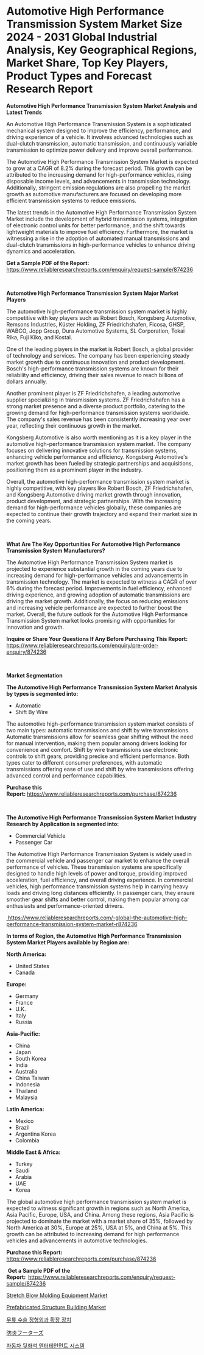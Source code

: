 <p><h1>Automotive High Performance Transmission System Market Size 2024 - 2031 Global Industrial Analysis, Key Geographical Regions, Market Share, Top Key Players, Product Types and Forecast Research Report</h1></p><p><strong>Automotive High Performance Transmission System Market Analysis and Latest Trends</strong></p>
<p><p>An Automotive High Performance Transmission System is a sophisticated mechanical system designed to improve the efficiency, performance, and driving experience of a vehicle. It involves advanced technologies such as dual-clutch transmission, automatic transmission, and continuously variable transmission to optimize power delivery and improve overall performance.</p><p>The Automotive High Performance Transmission System Market is expected to grow at a CAGR of 8.2% during the forecast period. This growth can be attributed to the increasing demand for high-performance vehicles, rising disposable income levels, and advancements in transmission technology. Additionally, stringent emission regulations are also propelling the market growth as automotive manufacturers are focused on developing more efficient transmission systems to reduce emissions.</p><p>The latest trends in the Automotive High Performance Transmission System Market include the development of hybrid transmission systems, integration of electronic control units for better performance, and the shift towards lightweight materials to improve fuel efficiency. Furthermore, the market is witnessing a rise in the adoption of automated manual transmissions and dual-clutch transmissions in high-performance vehicles to enhance driving dynamics and acceleration.</p></p>
<p><strong>Get a Sample PDF of the Report:&nbsp;</strong> <a href="https://www.reliableresearchreports.com/enquiry/request-sample/874236">https://www.reliableresearchreports.com/enquiry/request-sample/874236</a></p>
<p>&nbsp;</p>
<p><strong>Automotive High Performance Transmission System Major Market Players</strong></p>
<p><p>The automotive high-performance transmission system market is highly competitive with key players such as Robert Bosch, Kongsberg Automotive, Remsons Industries, Küster Holding, ZF Friedrichshafen, Ficosa, GHSP, WABCO, Jopp Group, Dura Automotive Systems, SL Corporation, Tokai Rika, Fuji Kiko, and Kostal.</p><p>One of the leading players in the market is Robert Bosch, a global provider of technology and services. The company has been experiencing steady market growth due to continuous innovation and product development. Bosch's high-performance transmission systems are known for their reliability and efficiency, driving their sales revenue to reach billions of dollars annually.</p><p>Another prominent player is ZF Friedrichshafen, a leading automotive supplier specializing in transmission systems. ZF Friedrichshafen has a strong market presence and a diverse product portfolio, catering to the growing demand for high-performance transmission systems worldwide. The company's sales revenue has been consistently increasing year over year, reflecting their continuous growth in the market.</p><p>Kongsberg Automotive is also worth mentioning as it is a key player in the automotive high-performance transmission system market. The company focuses on delivering innovative solutions for transmission systems, enhancing vehicle performance and efficiency. Kongsberg Automotive's market growth has been fueled by strategic partnerships and acquisitions, positioning them as a prominent player in the industry.</p><p>Overall, the automotive high-performance transmission system market is highly competitive, with key players like Robert Bosch, ZF Friedrichshafen, and Kongsberg Automotive driving market growth through innovation, product development, and strategic partnerships. With the increasing demand for high-performance vehicles globally, these companies are expected to continue their growth trajectory and expand their market size in the coming years.</p></p>
<p>&nbsp;</p>
<p><strong>What Are The Key Opportunities For Automotive High Performance Transmission System Manufacturers?</strong></p>
<p><p>The Automotive High Performance Transmission System market is projected to experience substantial growth in the coming years due to increasing demand for high-performance vehicles and advancements in transmission technology. The market is expected to witness a CAGR of over 6% during the forecast period. Improvements in fuel efficiency, enhanced driving experience, and growing adoption of automatic transmissions are driving the market growth. Additionally, the focus on reducing emissions and increasing vehicle performance are expected to further boost the market. Overall, the future outlook for the Automotive High Performance Transmission System market looks promising with opportunities for innovation and growth.</p></p>
<p><strong>Inquire or Share Your Questions If Any Before Purchasing This Report:</strong> <a href="https://www.reliableresearchreports.com/enquiry/pre-order-enquiry/874236">https://www.reliableresearchreports.com/enquiry/pre-order-enquiry/874236</a></p>
<p>&nbsp;</p>
<p><strong>Market Segmentation</strong></p>
<p><strong>The Automotive High Performance Transmission System Market Analysis by types is segmented into:</strong></p>
<p><ul><li>Automatic</li><li>Shift By Wire</li></ul></p>
<p><p>The automotive high-performance transmission system market consists of two main types: automatic transmissions and shift by wire transmissions. Automatic transmissions allow for seamless gear shifting without the need for manual intervention, making them popular among drivers looking for convenience and comfort. Shift by wire transmissions use electronic controls to shift gears, providing precise and efficient performance. Both types cater to different consumer preferences, with automatic transmissions offering ease of use and shift by wire transmissions offering advanced control and performance capabilities.</p></p>
<p><strong>Purchase this Report:&nbsp;</strong><a href="https://www.reliableresearchreports.com/purchase/874236">https://www.reliableresearchreports.com/purchase/874236</a></p>
<p>&nbsp;</p>
<p><strong>The Automotive High Performance Transmission System Market Industry Research by Application is segmented into:</strong></p>
<p><ul><li>Commercial Vehicle</li><li>Passenger Car</li></ul></p>
<p><p>The Automotive High Performance Transmission System is widely used in the commercial vehicle and passenger car market to enhance the overall performance of vehicles. These transmission systems are specifically designed to handle high levels of power and torque, providing improved acceleration, fuel efficiency, and overall driving experience. In commercial vehicles, high performance transmission systems help in carrying heavy loads and driving long distances efficiently. In passenger cars, they ensure smoother gear shifts and better control, making them popular among car enthusiasts and performance-oriented drivers.</p></p>
<p><a href="https://www.reliableresearchreports.com/-global-the-automotive-high-performance-transmission-system-market-r874236">&nbsp;https://www.reliableresearchreports.com/-global-the-automotive-high-performance-transmission-system-market-r874236</a></p>
<p><strong>In terms of Region, the Automotive High Performance Transmission System Market Players available by Region are:</strong></p>
<p>
    <p> <strong> North America: </strong>
        <ul>
            <li>United States</li>
            <li>Canada</li>
        </ul>
        </p> 
    <p> <strong> Europe: </strong>
        <ul>
            <li>Germany</li>
            <li>France</li>
            <li>U.K.</li>
            <li>Italy</li>
            <li>Russia</li>
        </ul>
        </p> 
    <p> <strong> Asia-Pacific: </strong>
        <ul>
            <li>China</li>
            <li>Japan</li>
            <li>South Korea</li>
            <li>India</li>
            <li>Australia</li>
            <li>China Taiwan</li>
            <li>Indonesia</li>
            <li>Thailand</li>
            <li>Malaysia</li>
        </ul>
        </p> 
    <p> <strong> Latin America: </strong>
        <ul>
            <li>Mexico</li>
            <li>Brazil</li>
            <li>Argentina Korea</li>
            <li>Colombia</li>
        </ul>
        </p> 
    <p> <strong> Middle East & Africa: </strong>
        <ul>
            <li>Turkey</li>
            <li>Saudi</li>
            <li>Arabia</li>
            <li>UAE</li>
            <li>Korea</li>
        </ul>
    </p>
    </p>
<p><p>The global automotive high performance transmission system market is expected to witness significant growth in regions such as North America, Asia Pacific, Europe, USA, and China. Among these regions, Asia Pacific is projected to dominate the market with a market share of 35%, followed by North America at 30%, Europe at 25%, USA at 5%, and China at 5%. This growth can be attributed to increasing demand for high performance vehicles and advancements in automotive technologies.</p></p>
<p><strong>Purchase this Report: </strong><a href="https://www.reliableresearchreports.com/purchase/874236">https://www.reliableresearchreports.com/purchase/874236</a></p>
<p>&nbsp;<strong>Get a Sample PDF of the Report:&nbsp;&nbsp;</strong><a href="https://www.reliableresearchreports.com/enquiry/request-sample/874236">https://www.reliableresearchreports.com/enquiry/request-sample/874236</a></p>
<p><strong></strong></p>
<p><p><a href="https://github.com/ayamsauke86/Market-Research-Report-List-1/blob/main/stretch-blow-molding-equipment-market.md">Stretch Blow Molding Equipment Market</a></p><p><a href="https://github.com/thuyvuongpk111/Market-Research-Report-List-1/blob/main/prefabricated-structure-building-market.md">Prefabricated Structure Building Market</a></p><p><a href="https://github.com/bossladyaries0/Market-Research-Report-List-1/blob/main/9972644126443.md">무릎 수술 정형외과 확장 장치</a></p><p><a href="https://github.com/ksxzwxabcuynh011/Market-Research-Report-List-2/blob/main/8152707119058.md">防炎フーターズ</a></p><p><a href="https://medium.com/@witoldadamczyk1904/%EC%98%A4%ED%86%A0%EB%AA%A8%ED%8B%B0%EB%B8%8C-%ED%9B%84%EC%A2%8C%EC%84%9D-%EC%97%94%ED%84%B0%ED%85%8C%EC%9D%B8%EB%A8%BC%ED%8A%B8-%EC%8B%9C%EC%8A%A4%ED%85%9C-%EC%8B%9C%EC%9E%A5-%EC%A0%90%EC%9C%A0%EC%9C%A8-%EB%B0%8F-%EC%83%88%EB%A1%9C%EC%9A%B4-%ED%8A%B8%EB%A0%8C%EB%93%9C-%EB%B6%84%EC%84%9D-%EC%9C%A0%ED%98%95-%EC%9D%91%EC%9A%A9-%EC%B5%9C%EC%A2%85-%EC%82%AC%EC%9A%A9-%EB%B0%8F-2024%EB%85%84%EC%97%90%EC%84%9C-2031%EB%85%84%EA%B9%8C%EC%A7%80%EC%9D%98-%EC%98%88%EC%B8%A1%EC%97%90-%EB%8C%80%ED%95%9C-%EB%B6%84%EC%84%9D-685a863f7978">자동차 뒷좌석 엔터테인먼트 시스템</a></p></p>